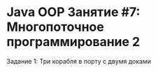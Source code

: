 # Java OOP Занятие #7: Многопоточное программирование 2
Задание 1: Три корабля в порту с двумя доками